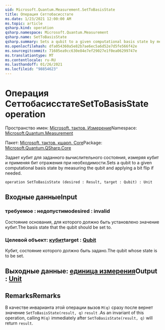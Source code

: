 ```yaml
---
uid: Microsoft.Quantum.Measurement.SetToBasisState
title: Операция Сеттобасисстате
ms.date: 1/23/2021 12:00:00 AM
ms.topic: article
qsharp.kind: operation
qsharp.namespace: Microsoft.Quantum.Measurement
qsharp.name: SetToBasisState
qsharp.summary: Sets a qubit to a given computational basis state by measuring the qubit and applying a bit flip if needed.
ms.openlocfilehash: dfa054360a5e82b7ae6ec5a6d52e7d5fe566f42e
ms.sourcegitcommit: 71605ea9cc630e84e7ef29027e1f0ea06299747e
ms.translationtype: MT
ms.contentlocale: ru-RU
ms.lasthandoff: 01/26/2021
ms.locfileid: "98854623"
---
```

# <a name="settobasisstate-operation"></a><span data-ttu-id="ae4f9-102">Операция Сеттобасисстате</span><span class="sxs-lookup"><span data-stu-id="ae4f9-102">SetToBasisState operation</span></span>

<span data-ttu-id="ae4f9-103">Пространство имен: [Microsoft. тактов. Измерение](xref:Microsoft.Quantum.Measurement)</span><span class="sxs-lookup"><span data-stu-id="ae4f9-103">Namespace: [Microsoft.Quantum.Measurement](xref:Microsoft.Quantum.Measurement)</span></span>

<span data-ttu-id="ae4f9-104">Пакет: [Microsoft. тактов. кшарп. Core](https://nuget.org/packages/Microsoft.Quantum.QSharp.Core)</span><span class="sxs-lookup"><span data-stu-id="ae4f9-104">Package: [Microsoft.Quantum.QSharp.Core](https://nuget.org/packages/Microsoft.Quantum.QSharp.Core)</span></span>


<span data-ttu-id="ae4f9-105">Задает кубит для заданного вычислительного состояния, измеряя кубит и применяя бит отражения при необходимости.</span><span class="sxs-lookup"><span data-stu-id="ae4f9-105">Sets a qubit to a given computational basis state by measuring the qubit and applying a bit flip if needed.</span></span>

```qsharp
operation SetToBasisState (desired : Result, target : Qubit) : Unit
```


## <a name="input"></a><span data-ttu-id="ae4f9-106">Входные данные</span><span class="sxs-lookup"><span data-stu-id="ae4f9-106">Input</span></span>

### <a name="desired--__invalidresult__"></a><span data-ttu-id="ae4f9-107">требуемое __: <Result> недопустимо__</span><span class="sxs-lookup"><span data-stu-id="ae4f9-107">desired : __invalid<Result>__</span></span>

<span data-ttu-id="ae4f9-108">Состояние основания, для которого должно быть установлено значение кубит.</span><span class="sxs-lookup"><span data-stu-id="ae4f9-108">The basis state that the qubit should be set to.</span></span>


### <a name="target--qubit"></a><span data-ttu-id="ae4f9-109">Целевой объект: [кубит](xref:microsoft.quantum.lang-ref.qubit)</span><span class="sxs-lookup"><span data-stu-id="ae4f9-109">target : [Qubit](xref:microsoft.quantum.lang-ref.qubit)</span></span>

<span data-ttu-id="ae4f9-110">Кубит, состояние которого должно быть задано.</span><span class="sxs-lookup"><span data-stu-id="ae4f9-110">The qubit whose state is to be set.</span></span>



## <a name="output--unit"></a><span data-ttu-id="ae4f9-111">Выходные данные: [единица измерения](xref:microsoft.quantum.lang-ref.unit)</span><span class="sxs-lookup"><span data-stu-id="ae4f9-111">Output : [Unit](xref:microsoft.quantum.lang-ref.unit)</span></span>



## <a name="remarks"></a><span data-ttu-id="ae4f9-112">Remarks</span><span class="sxs-lookup"><span data-stu-id="ae4f9-112">Remarks</span></span>

<span data-ttu-id="ae4f9-113">В качестве инварианта этой операции вызов `M(q)` сразу после вернет значение `SetToBasisState(result, q)` `result` .</span><span class="sxs-lookup"><span data-stu-id="ae4f9-113">As an invariant of this operation, calling `M(q)` immediately after `SetToBasisState(result, q)` will return `result`.</span></span>